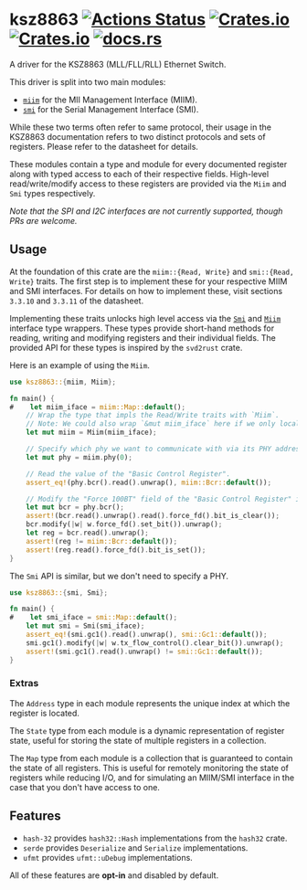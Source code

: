 # ksz8863 [![Actions Status](https://github.com/mitchmindtree/ksz8863/workflows/ksz8863/badge.svg)](https://github.com/mitchmindtree/ksz8863/actions) [![Crates.io](https://img.shields.io/crates/v/ksz8863.svg)](https://crates.io/crates/ksz8863) [![Crates.io](https://img.shields.io/crates/l/ksz8863.svg)](https://github.com/mitchmindtree/ksz8863/blob/master/LICENSE-MIT) [![docs.rs](https://docs.rs/ksz8863/badge.svg)](https://docs.rs/ksz8863/)

A driver for the KSZ8863 (MLL/FLL/RLL) Ethernet Switch.

This driver is split into two main modules:

- [`miim`](./miim/index.html) for the MII Management Interface (MIIM).
- [`smi`](./smi/index.html) for the Serial Management Interface (SMI).

While these two terms often refer to same protocol, their usage in the KSZ8863
documentation refers to two distinct protocols and sets of registers. Please
refer to the datasheet for details.

These modules contain a type and module for every documented register along with typed access
to each of their respective fields. High-level read/write/modify access to these registers are
provided via the `Miim` and `Smi` types respectively.

*Note that the SPI and I2C interfaces are not currently supported, though PRs
are welcome.*

## Usage

At the foundation of this crate are the `miim::{Read, Write}` and `smi::{Read, Write}` traits.
The first step is to implement these for your respective MIIM and SMI interfaces. For details
on how to implement these, visit sections `3.3.10` and `3.3.11` of the datasheet.

Implementing these traits unlocks high level access via the [`Smi`](./smi/struct.Smi.html) and
[`Miim`](./miim/struct.Miim.html) interface type wrappers. These types provide short-hand
methods for reading, writing and modifying registers and their individual fields. The provided
API for these types is inspired by the `svd2rust` crate.

Here is an example of using the `Miim`.

```rust
use ksz8863::{miim, Miim};

fn main() {
#    let miim_iface = miim::Map::default();
    // Wrap the type that impls the Read/Write traits with `Miim`.
    // Note: We could also wrap `&mut miim_iface` here if we only local scope access is needed.
    let mut miim = Miim(miim_iface);

    // Specify which phy we want to communicate with via its PHY address.
    let mut phy = miim.phy(0);

    // Read the value of the "Basic Control Register".
    assert_eq!(phy.bcr().read().unwrap(), miim::Bcr::default());

    // Modify the "Force 100BT" field of the "Basic Control Register" in place.
    let mut bcr = phy.bcr();
    assert!(bcr.read().unwrap().read().force_fd().bit_is_clear());
    bcr.modify(|w| w.force_fd().set_bit()).unwrap();
    let reg = bcr.read().unwrap();
    assert!(reg != miim::Bcr::default());
    assert!(reg.read().force_fd().bit_is_set());
}
```

The `Smi` API is similar, but we don't need to specify a PHY.

```rust
use ksz8863::{smi, Smi};

fn main() {
#    let smi_iface = smi::Map::default();
    let mut smi = Smi(smi_iface);
    assert_eq!(smi.gc1().read().unwrap(), smi::Gc1::default());
    smi.gc1().modify(|w| w.tx_flow_control().clear_bit()).unwrap();
    assert!(smi.gc1().read().unwrap() != smi::Gc1::default());
}
```

### Extras

The `Address` type in each module represents the unique index at which the register is located.

The `State` type from each module is a dynamic representation of register state, useful for
storing the state of multiple registers in a collection.

The `Map` type from each module is a collection that is guaranteed to contain the state of all
registers. This is useful for remotely monitoring the state of registers while reducing I/O,
and for simulating an MIIM/SMI interface in the case that you don't have access to one.

## Features

- `hash-32` provides `hash32::Hash` implementations from the `hash32` crate.
- `serde` provides `Deserialize` and `Serialize` implementations.
- `ufmt` provides `ufmt::uDebug` implementations.

All of these features are **opt-in** and disabled by default.
